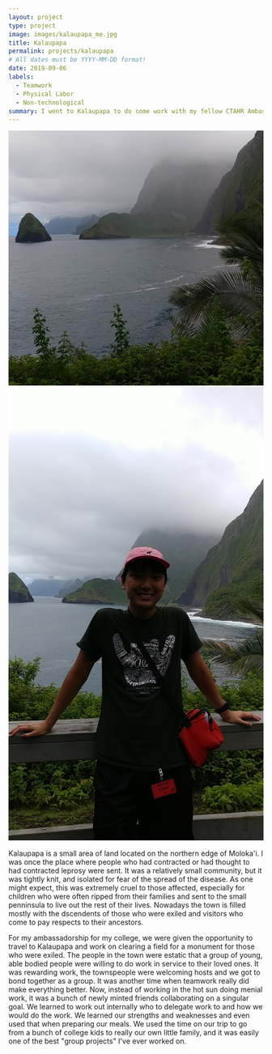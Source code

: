 ```yaml
---
layout: project
type: project
image: images/kalaupapa_me.jpg
title: Kalaupapa
permalink: projects/kalaupapa
# All dates must be YYYY-MM-DD format!
date: 2019-09-06
labels:
  - Teamwork
  - Physical Labor
  - Non-technological
summary: I went to Kalaupapa to do some work with my fellow CTAHR Ambassadors.
---
```


<div class="ui small rounded images">
  <img class="ui image" src="../images/kalaupapa_me.jpg">
  <img class="ui image" src="../images/kalaupapa_ridge.jpg">
</div>

Kalaupapa is a small area of land located on the northern edge of Moloka'i. I was once the place where people who had contracted or had thought to had contracted leprosy were sent. It was a relatively small community, but it was tightly knit, and isolated for fear of the spread of the disease. As one might expect, this was extremely cruel to those affected, especially for children who were often ripped from their families and sent to the small penninsula to live out the rest of their lives. Nowadays the town is filled mostly with the dscendents of those who were exiled and visitors who come to pay respects to their ancestors.

For my ambassadorship for my college, we were given the opportunity to travel to Kalaupapa and work on clearing a field for a monument for those who were exiled. The people in the town were estatic that a group of young, able bodied people were willing to do work in service to their loved ones. It was rewarding work, the townspeople were welcoming hosts and we got to bond together as a group. It was another time when teamwork really did make everything better. Now, instead of working in the hot sun doing menial work, it was a bunch of newly minted friends collaborating on a singular goal. We learned to work out internally who to delegate work to and how we would do the work. We learned our strengths and weaknesses and even used that when preparing our meals. We used the time on our trip to go from a bunch of college kids to really our own little family, and it was easily one of the best "group projects" I've ever worked on.
 


